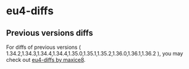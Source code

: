 # eu4-diffs

## Previous versions diffs

For diffs of previous versions ( 1.34.2,1.34.3,1.34.4,1.34.4,1.35.0,1.35.1,1.35.2,1.36.0,1.36.1,1.36.2 ), you may check out [eu4-diffs by maxice8](https://maxice8.github.io/eu4-diffs/).
